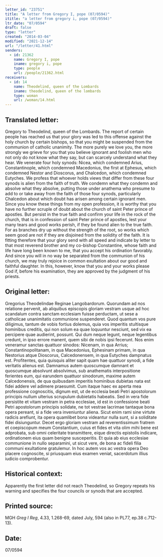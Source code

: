 ```yaml
---
letter_id: "23751"
title: "A letter from Gregory I, pope (07/0594)"
ititle: "a letter from gregory i, pope (07/0594)"
ltr_date: "07/0594"
draft: false
type: "letter"
created: "2014-03-04"
modified: "2021-12-14"
url: "/letter/41.html"
senders:
  - id: 21362
    name: Gregory I, pope
    iname: gregory i, pope
    type: people
    url: /people/21362.html
receivers:
  - id: 14
    name: Theodelind, queen of the Lombards
    iname: theodelind, queen of the lombards
    type: woman
    url: /woman/14.html
---
```

<h2> Translated letter:</h2>Gregory to Theodelind, queen of the Lombards.
The report of certain people has reached us that your glory was led to this offense against the holy church by certain bishops, so that you might be suspended from the communion of catholic unanimity.  The more purely we love you, the more strongly we grieve for you that you believe ignorant and foolish men who not only do not know what they say, but can scarcely understand what they hear.
We venerate four holy synods:  Nicea, which condemned Arius, Constantinople, which condemned Macedonius, the first at Ephesus, which condemned Nestor and Dioscorus, and Chalcedon, which condemned Eutyches.  We profess that whoever holds views that differ from these four synods is alien from the faith of truth.  We condemn what they condemn and absolve what they absolve, putting those under anathema who presume to add to or take away from the faith of those four synods, particularly Chalcedon about which doubt has arisen among certain ignorant men.
Since you know these things from my open profession, it is worthy that you have no further scruple of doubt about the church of saint Peter prince of apostles.  But persist in the true faith and confirm your life in the rock of the church, that is in confession of saint Peter prince of apostles, lest your many tears and good works perish, if they be found alien to the true faith.  For as branches dry up without the strength of the root, so works which seem good are not if they are disjoined from the solidity of the faith.  It is fitting therefore that your glory send with all speed and indicate by letter to that most reverend brother and my co-bishop Constantine, whose faith and life have long been known to me, that you accept his ordination favorably.   And since you will in no way be separated from the communion of his church, we may truly rejoice in common exultation about our good and faithful daughter.  In this, however, know that you and your works please God if, before his examination, they are approved by the judgment of his priests.
<h2 class="mt-4"> Original letter:</h2>Gregorius Theodelindae Reginae Langobardorum.
Quorundam ad nos relatione pervenit, ab aliquibus episcopis gloriam vestram usque ad hoc scandalum contra sanctam ecclesiam fuisse perductam, ut sese a catholicae unanimitatis communione suspenderet. Quod quantum vos pure diligimus, tantum de vobis fortius dolemus, quia vos imperitis stultisque hominibus creditis, qui non solum ea quae loquuntur nesciunt, sed vix ea percipere quae audierint, possunt. Qui dum neque legunt, neque legentibus credunt, in ipso errore manent, quem sibi de nobis ipsi fecerunt.
Nos enim veneramur sanctas quattuor sinodos: Nicenam, in qua Arrius; Constantinopolitanam, in qua Macedonius, Ephesinam primam, in qua Nestorius atque Dioscorus, Calcedonensem, in qua Eutyches dampnatus est. Profitentes, quia quisquis aliter sapit quam hae quattuor synodi, a fide veritatis alienus est. Damnamus autem quoscumque damnant et quoscumque absolvunt absolvimus, sub anathematis interpositione ferientes eum, qui earundem quattuor sinodorum, maxime autem Calcedonensis, de qua quibusdam imperitis hominibus dubietas nata est fidei addere vel adimere praesumit.
Cum itaque haec ex aperta mea professione cognoscitis, dignum est, ut de ecclesia beati Petri apostolorum principis nullum ulterius scrupulum dubietatis habeatis. Sed in vera fide persistite et vitam vestram in petra ecclesiae, id est in confessione beati Petri apostolorum principis solidate, ne tot vestrae lacrimae tantaque bona opera pereant, si a fide vera inveniuntur aliena. Sicut enim rami sine virtute radicis arefiunt, ita opera quamlibet bona videantur nulla sunt, si a soliditate fidei disiunguntur. Decet ergo gloriam vestram ad reverentissimum fratrem et coepiscopum meum Constantium, cuius et fides et vita olim mihi bene est adprobata, sub omni celeritate transmittere, eique directis epistolis indicare, ordinationem eius quam benigne susceperitis. Et quia ab eius ecclesiae communione in nullo separamini, ut sicut vere, de bona ac fideli filia communi exultatione gratulemur. In hoc autem vos ac vestra opera Deo placere cognoscite, si priusquam eius examen veniat, sacerdotum illius iudicio comprobentur.
<h2 class="mt-4"> Historical context:</h2>Apparently the first letter did not reach Theodelind, so Gregory repeats his warning and specifies the four councils or synods that are accepted.
<h2 class="mt-4"> Printed source:</h2><p>MGH <em>Greg I Reg</em>, 4.33, 1.268-69, dated July, 594 (also in PL77, ep.38 c.712-13).</p><h2 class="mt-4"> Date:</h2>07/0594